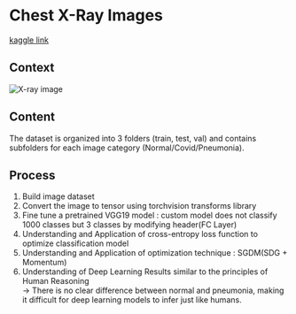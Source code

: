 # Chest X-Ray Images
[kaggle link](https://www.kaggle.com/datasets/paultimothymooney/chest-xray-pneumonia)


## Context
![X-ray image](https://user-images.githubusercontent.com/90584177/182315473-a422f5f2-3336-4be8-b802-64ea6f273299.png)


## Content
The dataset is organized into 3 folders (train, test, val) and contains subfolders for each image category (Normal/Covid/Pneumonia).


## Process
1. Build image dataset
2. Convert the image to tensor using torchvision transforms library 
3. Fine tune a pretrained VGG19 model : custom model does not classify 1000 classes but 3 classes by modifying header(FC Layer)
4. Understanding and Application of cross-entropy loss function to optimize classification model
5. Understanding and Application of optimization technique : SGDM(SDG + Momentum)
6. Understanding of Deep Learning Results similar to the principles of Human Reasoning   
     -> There is no clear difference between normal and pneumonia, making it difficult for deep learning models to infer just like humans.
